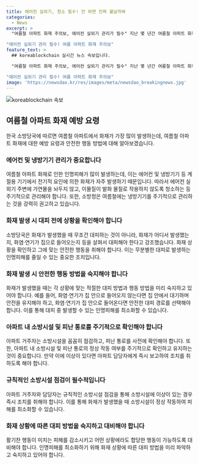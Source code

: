 ```yaml
---
title: 에어컨 실외기, 청소 필수! 안 하면 진짜 불날까봐
categories:
  - News
excerpt: >
  "여름철 아파트 화재 주의보, 에어컨 실외기 관리가 필수" 지난 몇 년간 여름철 아파트 화재가 증가하고 있음에 따라, 소방청은 에어컨 실외기를 깨끗이 관리하고, 가연물을 주변에 놓지 말라고 당부했다. 특히 에어컨과 같은 냉방기기의 전기적 요인으로 인한 화재가 늘어나고 있으며, 이에 대한 예방이 필수적이라고 강조했다. 아파트 화재로 인한 인명피해 역시 매우 심각한데, 아파트 내에서 화재가 발생했을 때 무작정 대피하는 것이 아니라 상황을 파악하고 안전한 행동을 하는 것이 중요하다는 내용을 강조했다. 이 같은 상황에서 중요한 것은 인명피해를 최소화하기 위한 적절한 행동이며, 이를 위해 대중들은 화재 대피 행동 요령을 숙지해야 한다.

"에어컨 실외기 관리 필수! 여름 아파트 화재 주의보"
feature_text: >
  ## koreablockchain 실시간 뉴스 속보입니다.

  "여름철 아파트 화재 주의보, 에어컨 실외기 관리가 필수" 지난 몇 년간 여름철 아파트 화재가 증가하고 있음에 따라, 소방청은 에어컨 실외기를 깨끗이 관리하고, 가연물을 주변에 놓지 말라고 당부했다. 특히 에어컨과 같은 냉방기기의 전기적 요인으로 인한 화재가 늘어나고 있으며, 이에 대한 예방이 필수적이라고 강조했다. 아파트 화재로 인한 인명피해 역시 매우 심각한데, 아파트 내에서 화재가 발생했을 때 무작정 대피하는 것이 아니라 상황을 파악하고 안전한 행동을 하는 것이 중요하다는 내용을 강조했다. 이 같은 상황에서 중요한 것은 인명피해를 최소화하기 위한 적절한 행동이며, 이를 위해 대중들은 화재 대피 행동 요령을 숙지해야 한다.

"에어컨 실외기 관리 필수! 여름 아파트 화재 주의보"
image: 'https://newsdao.kr/res/images/meta/newsdao_breakingnews.jpg'
---
```


<p><img src="https://newsdao.kr/res/images/meta/newsdao_breakingnews.jpg" alt="koreablockchain 속보" /></p>

<h2 data-ke-size="size26">여름철 아파트 화재 예방 요령</h2>

<p data-ke-size="size16">한국 소방당국에 따르면 여름철 아파트에서 화재가 가장 많이 발생하는데, 여름철 아파트 화재에 대한 예방 요령과 안전한 행동 방법에 대해 알아보겠습니다.</p>

<h3>에어컨 및 냉방기기 관리가 중요합니다</h3>

<p data-ke-size="size16">여름철 아파트 화재로 인한 인명피해가 많이 발생하는데, 이는 에어컨 및 냉방기기 등 계절용 기기에서 전기적 요인에 의한 화재가 자주 발생하기 때문입니다. 따라서 에어컨 실외기 주변에 가연물을 놔두지 않고, 이물질이 발화 물질로 작용하지 않도록 청소하는 등 주기적으로 관리해야 합니다. 또한, 소방청은 여름철에는 냉방기기를 주기적으로 관리하는 것을 강력히 권고하고 있습니다.</p>

<h3>화재 발생 시 대피 전에 상황을 확인해야 합니다</h3>

<p data-ke-size="size16">소방당국은 화재가 발생했을 때 무조건 대피하는 것이 아니라, 화재가 어디서 발생했는지, 화염·연기가 집으로 들어오는지 등을 살펴서 대피해야 한다고 강조했습니다. 화재 상황을 확인하고 그에 맞는 안전한 행동을 취해야 합니다. 이는 무분별한 대피로 발생하는 인명피해를 줄일 수 있는 중요한 조치입니다.</p>

<h3>화재 발생 시 안전한 행동 방법을 숙지해야 합니다</h3>

<p data-ke-size="size16">화재가 발생했을 때는 각 상황에 맞는 적절한 대피 방법과 행동 방법을 미리 숙지하고 있어야 합니다. 예를 들어, 화염·연기가 집 안으로 들어오지 않는다면 집 안에서 대기하며 안전을 유지해야 하고, 화염·연기가 집 안으로 들어온다면 안전한 대피 경로를 선택해야 합니다. 이를 통해 대피 중 발생할 수 있는 인명피해를 최소화할 수 있습니다.</p>

<h3>아파트 내 소방시설 및 피난 통로를 주기적으로 확인해야 합니다</h3>

<p data-ke-size="size16">아파트 거주자는 소방시설을 꼼꼼히 점검하고, 피난 통로를 사전에 확인해야 합니다. 또한, 아파트 내 소방시설 및 피난 통로의 정상 작동 여부를 주기적으로 확인하고 유지하는 것이 중요합니다. 만약 이에 이상이 있다면 아파트 담당자에게 즉시 보고하여 조치를 취하도록 해야 합니다.</p>

<h3>규칙적인 소방시설 점검이 필수적입니다</h3>

<p data-ke-size="size16">아파트 거주자와 담당자는 규칙적인 소방시설 점검을 통해 소방시설에 이상이 있는 경우 즉시 조치를 취해야 합니다. 이를 통해 화재가 발생했을 때 소방시설이 정상 작동하여 피해를 최소화할 수 있습니다.</p>

<h3>화재 상황에 따른 대피 방법을 숙지하고 대비해야 합니다</h3>

<p data-ke-size="size16">활기찬 행동이 미치는 피해를 감소시키고 어떤 상황에라도 합당한 행동이 가능하도록 대비해야 합니다. 인명피해를 최소화하기 위해 화재 상황에 따른 대피 방법을 미리 파악하고 숙지하고 있어야 합니다.</p>

<p data-ke-size="size16">&nbsp;</p>

